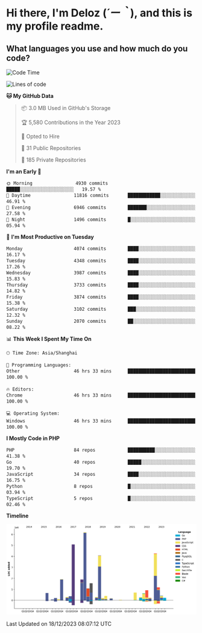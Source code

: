 # **Hi there, I'm Deloz (*´ー｀*), and this is my profile readme.**

## **What languages you use and how much do you code?**

<!--START_SECTION:waka-->
![Code Time](http://img.shields.io/badge/Code%20Time-3%2C013%20hrs%2047%20mins-blue)

![Lines of code](https://img.shields.io/badge/From%20Hello%20World%20I%27ve%20Written-33.2%20million%20lines%20of%20code-blue)

**🐱 My GitHub Data** 

> 📦 3.0 MB Used in GitHub's Storage 
 > 
> 🏆 5,580 Contributions in the Year 2023
 > 
> 💼 Opted to Hire
 > 
> 📜 31 Public Repositories 
 > 
> 🔑 185 Private Repositories 
 > 
**I'm an Early 🐤** 

```text
🌞 Morning                4930 commits        █████░░░░░░░░░░░░░░░░░░░░   19.57 % 
🌆 Daytime                11816 commits       ████████████░░░░░░░░░░░░░   46.91 % 
🌃 Evening                6946 commits        ███████░░░░░░░░░░░░░░░░░░   27.58 % 
🌙 Night                  1496 commits        █░░░░░░░░░░░░░░░░░░░░░░░░   05.94 % 
```
📅 **I'm Most Productive on Tuesday** 

```text
Monday                   4074 commits        ████░░░░░░░░░░░░░░░░░░░░░   16.17 % 
Tuesday                  4348 commits        ████░░░░░░░░░░░░░░░░░░░░░   17.26 % 
Wednesday                3987 commits        ████░░░░░░░░░░░░░░░░░░░░░   15.83 % 
Thursday                 3733 commits        ████░░░░░░░░░░░░░░░░░░░░░   14.82 % 
Friday                   3874 commits        ████░░░░░░░░░░░░░░░░░░░░░   15.38 % 
Saturday                 3102 commits        ███░░░░░░░░░░░░░░░░░░░░░░   12.32 % 
Sunday                   2070 commits        ██░░░░░░░░░░░░░░░░░░░░░░░   08.22 % 
```


📊 **This Week I Spent My Time On** 

```text
🕑︎ Time Zone: Asia/Shanghai

💬 Programming Languages: 
Other                    46 hrs 33 mins      █████████████████████████   100.00 % 

🔥 Editors: 
Chrome                   46 hrs 33 mins      █████████████████████████   100.00 % 

💻 Operating System: 
Windows                  46 hrs 33 mins      █████████████████████████   100.00 % 
```

**I Mostly Code in PHP** 

```text
PHP                      84 repos            ██████████░░░░░░░░░░░░░░░   41.38 % 
Go                       40 repos            █████░░░░░░░░░░░░░░░░░░░░   19.70 % 
JavaScript               34 repos            ████░░░░░░░░░░░░░░░░░░░░░   16.75 % 
Python                   8 repos             █░░░░░░░░░░░░░░░░░░░░░░░░   03.94 % 
TypeScript               5 repos             █░░░░░░░░░░░░░░░░░░░░░░░░   02.46 % 
```



**Timeline**

![Lines of Code chart](https://raw.githubusercontent.com/deloz/deloz/main/assets/bar_graph.png)


 Last Updated on 18/12/2023 08:07:12 UTC
<!--END_SECTION:waka-->
